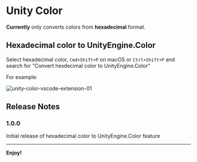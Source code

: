 # Unity Color

**Currently** only converts colors from **hexadecimal** format.


## Hexadecimal color to UnityEngine.Color

Select hexadecimal color, `Cmd+Shift+P` on macOS or `Ctrl+Shift+P` and search for "Convert hexdecimal color to UnityEngine.Color"

For example:

![unity-color-vscode-extension-01](https://github.com/Sthuarty/unity-color-vscode-extension/assets/13194283/1c165bb5-0f53-4d24-bb7d-cf60848a6af9)


## Release Notes

### 1.0.0

Initial release of hexadecimal color to UnityEngine.Color feature

---

**Enjoy!**
